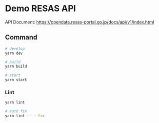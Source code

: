 # Demo RESAS API

API Document: https://opendata.resas-portal.go.jp/docs/api/v1/index.html

## Command

```sh
# develop
yarn dev

# build
yarn build

# start
yarn start
```

### Lint
```sh
yarn lint

# auto fix
yarn lint -- --fix
```
